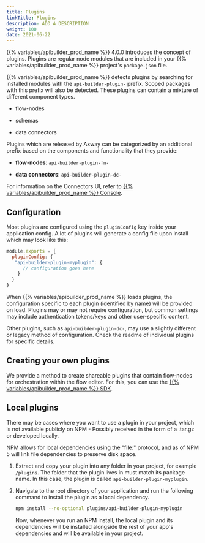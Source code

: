 ```yaml
---
title: Plugins
linkTitle: Plugins
description: ADD A DESCRIPTION
weight: 100
date: 2021-06-22
---
```


{{% variables/apibuilder_prod_name %}} 4.0.0 introduces the concept of plugins. Plugins are regular node modules that are included in your {{% variables/apibuilder_prod_name %}} project's `package.json` file.

{{% variables/apibuilder_prod_name %}} detects plugins by searching for installed modules with the `api-builder-plugin-` prefix. Scoped packages with this prefix will also be detected. These plugins can contain a mixture of different component types.

* flow-nodes

* schemas

* data connectors

Plugins which are released by Axway can be categorized by an additional prefix based on the components and functionality that they provide:

* **flow-nodes**: `api-builder-plugin-fn-`

* **data connectors**: `api-builder-plugin-dc-`

For information on the Connectors UI, refer to [{{% variables/apibuilder_prod_name %}} Console](/docs/developer_guide/console/#connectors).

## Configuration

Most plugins are configured using the `pluginConfig` key inside your application config. A lot of plugins will generate a config file upon install which may look like this:

```javascript
module.exports = {
  pluginConfig: {
   "api-builder-plugin-myplugin": {
      // configuration goes here
    }
  }
}
```

When {{% variables/apibuilder_prod_name %}} loads plugins, the configuration specific to each plugin (identified by name) will be provided on load. Plugins may or may not require configuration, but common settings may include authentication tokens/keys and other user-specific content.

Other plugins, such as `api-builder-plugin-dc-`, may use a slightly different or legacy method of configuration. Check the readme of individual plugins for specific details.

## Creating your own plugins

We provide a method to create shareable plugins that contain flow-nodes for orchestration within the flow editor. For this, you can use the [{{% variables/apibuilder_prod_name %}} SDK](/docs/developer_guide/sdk/).

## Local plugins

There may be cases where you want to use a plugin in your project, which is not available publicly on NPM - Possibly received in the form of a .tar.gz or developed locally.

NPM allows for local dependencies using the "file:" protocol, and as of NPM 5 will link file dependencies to preserve disk space.

1. Extract and copy your plugin into any folder in your project, for example `/plugins`.
    The folder that the plugin lives in must match its package name. In this case, the plugin is called `api-builder-plugin-myplugin`.

2. Navigate to the root directory of your application and run the following command to install the plugin as a local dependency.

    ```bash
    npm install --no-optional plugins/api-builder-plugin-myplugin
    ```

    Now, whenever you run an NPM install, the local plugin and its dependencies will be installed alongside the rest of your app's dependencies and will be available in your project.
